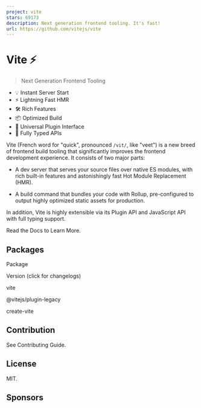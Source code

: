 ```yaml
---
project: vite
stars: 69173
description: Next generation frontend tooling. It's fast!
url: https://github.com/vitejs/vite
---
```


  

  

Vite ⚡
======

> Next Generation Frontend Tooling

-   💡 Instant Server Start
-   ⚡️ Lightning Fast HMR
-   🛠️ Rich Features
-   📦 Optimized Build
-   🔩 Universal Plugin Interface
-   🔑 Fully Typed APIs

Vite (French word for "quick", pronounced `/vit/`, like "veet") is a new breed of frontend build tooling that significantly improves the frontend development experience. It consists of two major parts:

-   A dev server that serves your source files over native ES modules, with rich built-in features and astonishingly fast Hot Module Replacement (HMR).
    
-   A build command that bundles your code with Rollup, pre-configured to output highly optimized static assets for production.
    

In addition, Vite is highly extensible via its Plugin API and JavaScript API with full typing support.

Read the Docs to Learn More.

Packages
--------

Package

Version (click for changelogs)

vite

@vitejs/plugin-legacy

create-vite

Contribution
------------

See Contributing Guide.

License
-------

MIT.

Sponsors
--------
